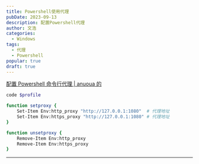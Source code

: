 ```yaml
---
title: Powershell使用代理
pubDate: 2023-09-13
description: 配置Powershell代理
author: 文浩
categories:
  - Windows
tags:
  - 代理
  - Powershell
popular: true
draft: true
---
```


[配置 Powershell 命令行代理 | anuoua 的](https://anuoua.github.io/2019/08/11/%E9%85%8D%E7%BD%AEPowershell%E5%91%BD%E4%BB%A4%E8%A1%8C%E4%BB%A3%E7%90%86/)

```powershell
code $profile
```

```bash
function setproxy {
	Set-Item Env:http_proxy "http://127.0.0.1:1080"  # 代理地址
	Set-Item Env:https_proxy "http://127.0.0.1:1080" # 代理地址
}

function unsetproxy {
    Remove-Item Env:http_proxy
    Remove-Item Env:https_proxy
}
```

---
